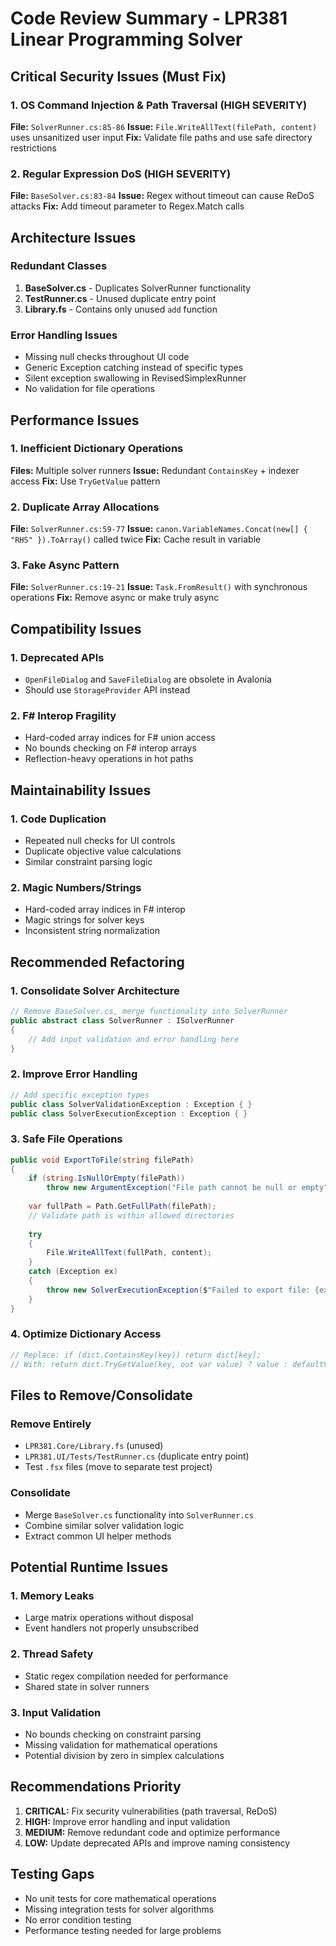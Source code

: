 # Code Review Summary - LPR381 Linear Programming Solver

## Critical Security Issues (Must Fix)

### 1. OS Command Injection & Path Traversal (HIGH SEVERITY)
**File:** `SolverRunner.cs:85-86`
**Issue:** `File.WriteAllText(filePath, content)` uses unsanitized user input
**Fix:** Validate file paths and use safe directory restrictions

### 2. Regular Expression DoS (HIGH SEVERITY) 
**File:** `BaseSolver.cs:83-84`
**Issue:** Regex without timeout can cause ReDoS attacks
**Fix:** Add timeout parameter to Regex.Match calls

## Architecture Issues

### Redundant Classes
1. **BaseSolver.cs** - Duplicates SolverRunner functionality
2. **TestRunner.cs** - Unused duplicate entry point
3. **Library.fs** - Contains only unused `add` function

### Error Handling Issues
- Missing null checks throughout UI code
- Generic Exception catching instead of specific types
- Silent exception swallowing in RevisedSimplexRunner
- No validation for file operations

## Performance Issues

### 1. Inefficient Dictionary Operations
**Files:** Multiple solver runners
**Issue:** Redundant `ContainsKey` + indexer access
**Fix:** Use `TryGetValue` pattern

### 2. Duplicate Array Allocations
**File:** `SolverRunner.cs:59-77`
**Issue:** `canon.VariableNames.Concat(new[] { "RHS" }).ToArray()` called twice
**Fix:** Cache result in variable

### 3. Fake Async Pattern
**File:** `SolverRunner.cs:19-21`
**Issue:** `Task.FromResult()` with synchronous operations
**Fix:** Remove async or make truly async

## Compatibility Issues

### 1. Deprecated APIs
- `OpenFileDialog` and `SaveFileDialog` are obsolete in Avalonia
- Should use `StorageProvider` API instead

### 2. F# Interop Fragility
- Hard-coded array indices for F# union access
- No bounds checking on F# interop arrays
- Reflection-heavy operations in hot paths

## Maintainability Issues

### 1. Code Duplication
- Repeated null checks for UI controls
- Duplicate objective value calculations
- Similar constraint parsing logic

### 2. Magic Numbers/Strings
- Hard-coded array indices in F# interop
- Magic strings for solver keys
- Inconsistent string normalization

## Recommended Refactoring

### 1. Consolidate Solver Architecture
```csharp
// Remove BaseSolver.cs, merge functionality into SolverRunner
public abstract class SolverRunner : ISolverRunner
{
    // Add input validation and error handling here
}
```

### 2. Improve Error Handling
```csharp
// Add specific exception types
public class SolverValidationException : Exception { }
public class SolverExecutionException : Exception { }
```

### 3. Safe File Operations
```csharp
public void ExportToFile(string filePath)
{
    if (string.IsNullOrEmpty(filePath)) 
        throw new ArgumentException("File path cannot be null or empty");
    
    var fullPath = Path.GetFullPath(filePath);
    // Validate path is within allowed directories
    
    try 
    {
        File.WriteAllText(fullPath, content);
    }
    catch (Exception ex)
    {
        throw new SolverExecutionException($"Failed to export file: {ex.Message}", ex);
    }
}
```

### 4. Optimize Dictionary Access
```csharp
// Replace: if (dict.ContainsKey(key)) return dict[key];
// With: return dict.TryGetValue(key, out var value) ? value : defaultValue;
```

## Files to Remove/Consolidate

### Remove Entirely
- `LPR381.Core/Library.fs` (unused)
- `LPR381.UI/Tests/TestRunner.cs` (duplicate entry point)
- Test `.fsx` files (move to separate test project)

### Consolidate
- Merge `BaseSolver.cs` functionality into `SolverRunner.cs`
- Combine similar solver validation logic
- Extract common UI helper methods

## Potential Runtime Issues

### 1. Memory Leaks
- Large matrix operations without disposal
- Event handlers not properly unsubscribed

### 2. Thread Safety
- Static regex compilation needed for performance
- Shared state in solver runners

### 3. Input Validation
- No bounds checking on constraint parsing
- Missing validation for mathematical operations
- Potential division by zero in simplex calculations

## Recommendations Priority

1. **CRITICAL:** Fix security vulnerabilities (path traversal, ReDoS)
2. **HIGH:** Improve error handling and input validation  
3. **MEDIUM:** Remove redundant code and optimize performance
4. **LOW:** Update deprecated APIs and improve naming consistency

## Testing Gaps

- No unit tests for core mathematical operations
- Missing integration tests for solver algorithms
- No error condition testing
- Performance testing needed for large problems